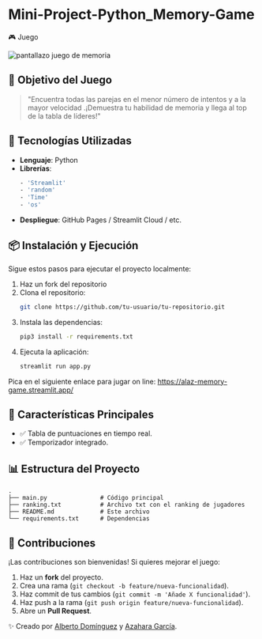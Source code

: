 # Mini-Project-Python_Memory-Game

🎮 Juego  

![pantallazo juego de memoria](https://github.com/user-attachments/assets/196d8ec3-c619-4bfe-9287-d193d34bf578)


## 🚀 Objetivo del Juego
> "Encuentra todas las parejas en el menor número de intentos y a la mayor velocidad .¡Demuestra tu habilidad de memoria y llega al top de la tabla de líderes!"

## 🔧 Tecnologías Utilizadas

- **Lenguaje**: Python
- **Librerías**:
  ```bash
  - 'Streamlit' 
  - 'random'
  - 'Time' 
  - 'os'
   ```
- **Despliegue**: GitHub Pages / Streamlit Cloud / etc.

## 📦 Instalación y Ejecución
Sigue estos pasos para ejecutar el proyecto localmente:

1. Haz un fork del repositorio
2. Clona el repositorio:
   ```bash
   git clone https://github.com/tu-usuario/tu-repositorio.git
   ```
3. Instala las dependencias:
   ```bash
   pip3 install -r requirements.txt
   ```
4. Ejecuta la aplicación:
   ```bash
   streamlit run app.py
   ```

Pica en el siguiente enlace para jugar on line: https://alaz-memory-game.streamlit.app/

## 🎯 Características Principales
- ✅ Tabla de puntuaciones en tiempo real.
- ✅ Temporizador integrado.

## 📊 Estructura del Proyecto
```
.
├── main.py               # Código principal
├── ranking.txt           # Archivo txt con el ranking de jugadores
├── README.md             # Este archivo
└── requirements.txt      # Dependencias
```

## 🤝 Contribuciones
¡Las contribuciones son bienvenidas! Si quieres mejorar el juego:
1. Haz un **fork** del proyecto.
2. Crea una rama (`git checkout -b feature/nueva-funcionalidad`).
3. Haz commit de tus cambios (`git commit -m 'Añade X funcionalidad'`).
4. Haz push a la rama (`git push origin feature/nueva-funcionalidad`).
5. Abre un **Pull Request**.


✨ Creado por [Alberto Domínguez](https://github.com/CobaltHeron) y [Azahara García](https://github.com/Azaharag1984).
